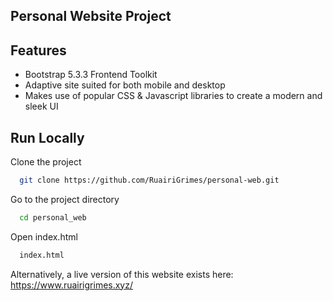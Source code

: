 ## Personal Website Project

## Features

- Bootstrap 5.3.3 Frontend Toolkit
- Adaptive site suited for both mobile and desktop
- Makes use of popular CSS & Javascript libraries to create a modern and sleek UI


## Run Locally

Clone the project

```bash
  git clone https://github.com/RuairiGrimes/personal-web.git
```

Go to the project directory

```bash
  cd personal_web
```

Open index.html

```bash
  index.html
```

Alternatively, a live version of this website exists here: https://www.ruairigrimes.xyz/

